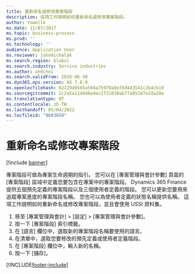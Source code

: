 ```yaml
---
title: 重新命名或修改專案階段
description: 這項工作說明如何重新命名或修改專案階段。
author: Yowelle
ms.date: 11/07/2017
ms.topic: business-process
ms.prod: ''
ms.technology: ''
audience: Application User
ms.reviewer: johnmichalak
ms.search.region: Global
ms.search.industry: Service industries
ms.author: andchoi
ms.search.validFrom: 2016-06-30
ms.dyn365.ops.version: AX 7.0.0
ms.openlocfilehash: 62229d8565a594a75970a8e769443541c2b4cb19
ms.sourcegitcommit: 2c2a5a11d446adec2f21030ab77a053d7e2da28e
ms.translationtype: HT
ms.contentlocale: zh-TW
ms.lasthandoff: 05/04/2022
ms.locfileid: "8683850"
---
```

# <a name="rename-or-modify-a-project-stage"></a>重新命名或修改專案階段

[!include [banner](../../includes/banner.md)]

專案階段可做為專案生命週期的指引。 您可以在 [專案管理與會計參數] 頁面的 [專案階段] 區域中定義您要包含在專案中的專案階段。 Dynamics 365 Finance 提供五個預先定義的專案階段以及三個使用者定義的階段。 您可以更新您要用來追蹤專案進度的專案階段名稱。 您也可以為使用者定義的狀態名稱提供名稱。 這項工作說明如何重新命名或修改專案階段，並且會使用 USSI 資料集。

1. 移至 [專案管理與會計] > [設定] > [專案管理與會計參數]。
2. 按一下 [專案階段] 索引標籤。
3. 在 [語言] 欄位中，選取新的專案階段名稱要使用的語言。
4. 在清單中，選取您要修改的預先定義或使用者定義階段。 
5. 在 [專案階段] 欄位中，輸入新的名稱。
6. 按一下 [儲存]。


[!INCLUDE[footer-include](../../includes/footer-banner.md)]
